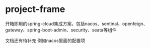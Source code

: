 # project-frame
 开箱即用的spring-cloud集成方案，包括nacos、sentinal、openfeign、gateway、spring-boot-admin、security、seata等组件 

文档还有待补充
例如nacos里面的配置项
